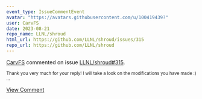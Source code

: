 ```yaml
---
event_type: IssueCommentEvent
avatar: "https://avatars.githubusercontent.com/u/100419439?"
user: CarvFS
date: 2023-08-21
repo_name: LLNL/shroud
html_url: https://github.com/LLNL/shroud/issues/315
repo_url: https://github.com/LLNL/shroud
---
```


<a href='https://github.com/CarvFS' target='_blank'>CarvFS</a> commented on issue <a href='https://github.com/LLNL/shroud/issues/315' target='_blank'>LLNL/shroud#315</a>.

<small>Thank you very much for your reply! I will take a look on the modifications you have made :) ...</small>

<a href='https://github.com/LLNL/shroud/issues/315' target='_blank'>View Comment</a>